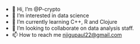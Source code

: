 - 👋 Hi, I’m @P-crypto
- 👀 I’m interested in data science
- 🌱 I’m currently learning C++, R and Clojure
- 💞️ I’m looking to collaborate on data analysis staff.
- 📫 How to reach me njigupaul22@gmail.com

<!---
P-crypto/P-crypto is a ✨ special ✨ repository because its `README.md` (this file) appears on your GitHub profile.
You can click the Preview link to take a look at your changes.
--->
